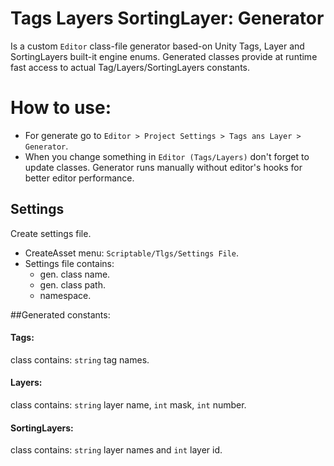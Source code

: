 # Tags Layers SortingLayer: Generator
Is a custom `Editor` class-file generator based-on Unity Tags, Layer and SortingLayers built-it engine enums. Generated classes provide at runtime fast access to actual Tag/Layers/SortingLayers constants.

# How to use:
- For generate go to `Editor > Project Settings > Tags ans Layer > Generator`.
- When you change something in `Editor (Tags/Layers)` don't forget to update classes. Generator runs manually without editor's hooks for better editor performance.

## Settings
Create settings file.
- CreateAsset menu: `Scriptable/Tlgs/Settings File`.
- Settings file contains:
  - gen. class name.
  - gen. class path.
  - namespace.

##Generated constants:
#### Tags:
class contains: `string` tag names.
#### Layers:
class contains: `string` layer name, `int` mask, `int` number.
#### SortingLayers:
class contains: `string` layer names and `int` layer id.